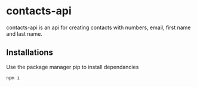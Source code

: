 # contacts-api

contacts-api is an api for creating contacts with numbers, email, first name and last name.

## Installations

Use the package manager pip to install dependancies

``` bash
npm i
```
